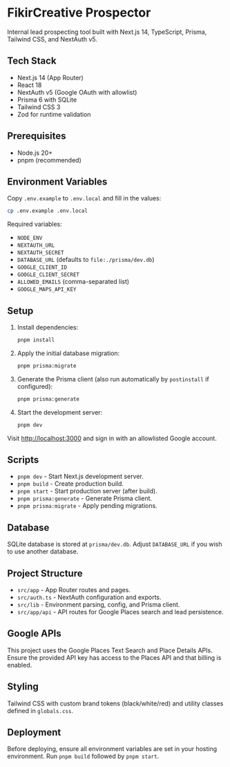 # FikirCreative Prospector

Internal lead prospecting tool built with Next.js 14, TypeScript, Prisma, Tailwind CSS, and NextAuth v5.

## Tech Stack
- Next.js 14 (App Router)
- React 18
- NextAuth v5 (Google OAuth with allowlist)
- Prisma 6 with SQLite
- Tailwind CSS 3
- Zod for runtime validation

## Prerequisites
- Node.js 20+
- pnpm (recommended)

## Environment Variables
Copy `.env.example` to `.env.local` and fill in the values:

```bash
cp .env.example .env.local
```

Required variables:
- `NODE_ENV`
- `NEXTAUTH_URL`
- `NEXTAUTH_SECRET`
- `DATABASE_URL` (defaults to `file:./prisma/dev.db`)
- `GOOGLE_CLIENT_ID`
- `GOOGLE_CLIENT_SECRET`
- `ALLOWED_EMAILS` (comma-separated list)
- `GOOGLE_MAPS_API_KEY`

## Setup
1. Install dependencies:
   ```bash
   pnpm install
   ```
2. Apply the initial database migration:
   ```bash
   pnpm prisma:migrate
   ```
3. Generate the Prisma client (also run automatically by `postinstall` if configured):
   ```bash
   pnpm prisma:generate
   ```
4. Start the development server:
   ```bash
   pnpm dev
   ```

Visit [http://localhost:3000](http://localhost:3000) and sign in with an allowlisted Google account.

## Scripts
- `pnpm dev` - Start Next.js development server.
- `pnpm build` - Create production build.
- `pnpm start` - Start production server (after build).
- `pnpm prisma:generate` - Generate Prisma client.
- `pnpm prisma:migrate` - Apply pending migrations.

## Database
SQLite database is stored at `prisma/dev.db`. Adjust `DATABASE_URL` if you wish to use another database.

## Project Structure
- `src/app` - App Router routes and pages.
- `src/auth.ts` - NextAuth configuration and exports.
- `src/lib` - Environment parsing, config, and Prisma client.
- `src/app/api` - API routes for Google Places search and lead persistence.

## Google APIs
This project uses the Google Places Text Search and Place Details APIs. Ensure the provided API key has access to the Places API and that billing is enabled.

## Styling
Tailwind CSS with custom brand tokens (black/white/red) and utility classes defined in `globals.css`.

## Deployment
Before deploying, ensure all environment variables are set in your hosting environment. Run `pnpm build` followed by `pnpm start`.
